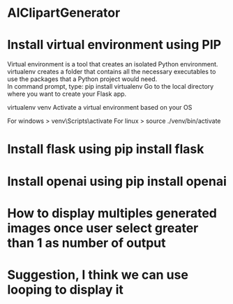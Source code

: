 # AIClipartGenerator
# Install virtual environment using PIP

Virtual environment is a tool that creates an isolated Python environment.
virtualenv creates a folder that contains all the necessary executables to use the packages that a Python project would need.  <br />
In command prompt, type: pip install virtualenv
Go to the local directory where you want to create your Flask app.

virtualenv venv
Activate a virtual environment based on your OS

For windows > venv\Scripts\activate
For linux > source ./venv/bin/activate

# Install flask using pip install flask
# Install openai using pip install openai
# How to display multiples generated images once user select greater than 1 as number of output
# Suggestion, I think we can use looping to display it
